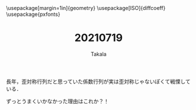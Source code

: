 ﻿---
title: 20210719
yesterday: 20210718
tomorrow: 20210720
days: 570
author: Takala
header-includes:
  - \usepackage[margin=1in]{geometry}
  - \usepackage[ISO]{diffcoeff}
  - \usepackage{pxfonts}
---


長年，歪対称行列だと思っていた係数行列が実は歪対称じゃないぽくて戦慄している．



ずっとうまくいかなかった理由はこれか？！
